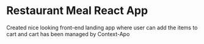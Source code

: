 # Restaurant Meal React App

Created nice looking front-end landing app where user can add the items to cart and cart has been managed by Context-Apo
